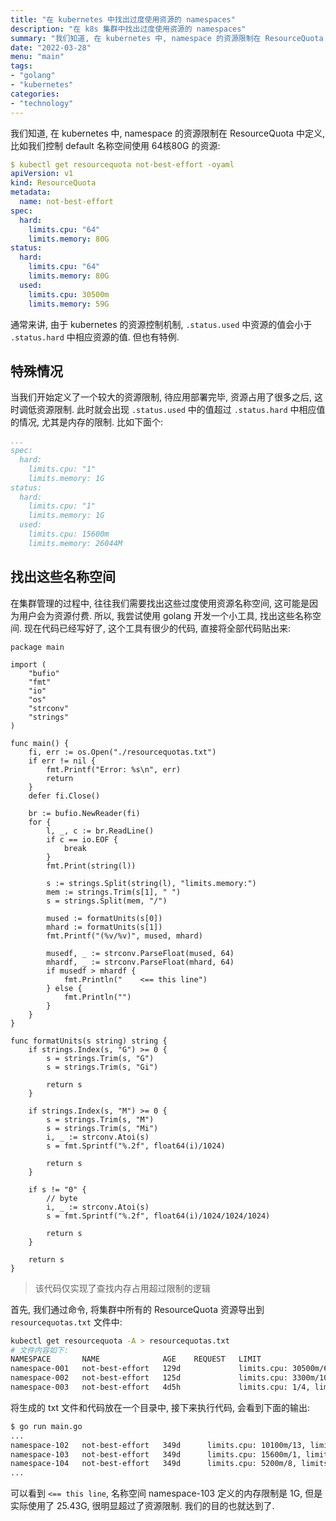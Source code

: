 ```yaml
---
title: "在 kubernetes 中找出过度使用资源的 namespaces"
description: "在 k8s 集群中找出过度使用资源的 namespaces"
summary: "我们知道, 在 kubernetes 中, namespace 的资源限制在 ResourceQuota 中定义, 比如我们控制 default 名称空间使用 1核1G 的资源. 通常来讲, 由于 kubernetes 的资源控制机制, `.status.used` 中资源的值会小于 `.status.hard` 中相应资源的值. 但是也有特例. 当我们开始定义了一个较大的资源限制, 待应用部署完毕, 资源占用了很多之后, 这时调低资源限制. 此时就会出现 `.status.used` 中的值超过 `.status.hard` 中相应值的情况, 尤其是内存的限制."
date: "2022-03-28"
menu: "main"
tags:
- "golang"
- "kubernetes"
categories:
- "technology"
---
```


我们知道, 在 kubernetes 中, namespace 的资源限制在 ResourceQuota 中定义, 比如我们控制 default 名称空间使用 64核80G 的资源:

```yaml
$ kubectl get resourcequota not-best-effort -oyaml
apiVersion: v1
kind: ResourceQuota
metadata:
  name: not-best-effort
spec:
  hard:
    limits.cpu: "64"
    limits.memory: 80G
status:
  hard:
    limits.cpu: "64"
    limits.memory: 80G
  used:
    limits.cpu: 30500m
    limits.memory: 59G
```

通常来讲, 由于 kubernetes 的资源控制机制, `.status.used` 中资源的值会小于 `.status.hard` 中相应资源的值. 但也有特例.

## 特殊情况

当我们开始定义了一个较大的资源限制, 待应用部署完毕, 资源占用了很多之后, 这时调低资源限制. 此时就会出现 `.status.used` 中的值超过 `.status.hard` 中相应值的情况, 尤其是内存的限制. 比如下面个:

```yaml
...
spec:
  hard:
    limits.cpu: "1"
    limits.memory: 1G
status:
  hard:
    limits.cpu: "1"
    limits.memory: 1G
  used:
    limits.cpu: 15600m
    limits.memory: 26044M
```

## 找出这些名称空间

在集群管理的过程中, 往往我们需要找出这些过度使用资源名称空间, 这可能是因为用户会为资源付费. 所以, 我尝试使用 golang 开发一个小工具, 找出这些名称空间. 现在代码已经写好了, 这个工具有很少的代码, 直接将全部代码贴出来:

```golang
package main

import (
    "bufio"
    "fmt"
    "io"
    "os"
    "strconv"
    "strings"
)

func main() {
    fi, err := os.Open("./resourcequotas.txt")
    if err != nil {
        fmt.Printf("Error: %s\n", err)
        return
    }
    defer fi.Close()

    br := bufio.NewReader(fi)
    for {
        l, _, c := br.ReadLine()
        if c == io.EOF {
            break
        }
        fmt.Print(string(l))

        s := strings.Split(string(l), "limits.memory:")
        mem := strings.Trim(s[1], " ")
        s = strings.Split(mem, "/")

        mused := formatUnits(s[0])
        mhard := formatUnits(s[1])
        fmt.Printf("(%v/%v)", mused, mhard)

        musedf, _ := strconv.ParseFloat(mused, 64)
        mhardf, _ := strconv.ParseFloat(mhard, 64)
        if musedf > mhardf {
            fmt.Println("    <== this line")
        } else {
            fmt.Println("")
        }
    }
}

func formatUnits(s string) string {
    if strings.Index(s, "G") >= 0 {
        s = strings.Trim(s, "G")
        s = strings.Trim(s, "Gi")

        return s
    }

    if strings.Index(s, "M") >= 0 {
        s = strings.Trim(s, "M")
        s = strings.Trim(s, "Mi")
        i, _ := strconv.Atoi(s)
        s = fmt.Sprintf("%.2f", float64(i)/1024)

        return s
    }

    if s != "0" {
        // byte
        i, _ := strconv.Atoi(s)
        s = fmt.Sprintf("%.2f", float64(i)/1024/1024/1024)

        return s
    }

    return s
}
```

> 该代码仅实现了查找内存占用超过限制的逻辑

首先, 我们通过命令, 将集群中所有的 ResourceQuota 资源导出到 `resourcequotas.txt` 文件中:

```sh
kubectl get resourcequota -A > resourcequotas.txt
# 文件内容如下:
NAMESPACE       NAME              AGE    REQUEST   LIMIT
namespace-001   not-best-effort   129d             limits.cpu: 30500m/64, limits.memory: 59G/80G
namespace-002   not-best-effort   125d             limits.cpu: 3300m/10, limits.memory: 3564M/10G
namespace-003   not-best-effort   4d5h             limits.cpu: 1/4, limits.memory: 1G/8G

```

将生成的 txt 文件和代码放在一个目录中, 接下来执行代码, 会看到下面的输出:

```sh
$ go run main.go
...
namespace-102   not-best-effort   349d      limits.cpu: 10100m/13, limits.memory: 20218M/26G(19.74/26)
namespace-103   not-best-effort   349d      limits.cpu: 15600m/1, limits.memory: 26044M/1G(25.43/1)    <== this line
namespace-104   not-best-effort   349d      limits.cpu: 5200m/8, limits.memory: 5460M/16G(5.33/16)
...
```

可以看到 `<== this line`, 名称空间 namespace-103 定义的内存限制是 1G, 但是实际使用了 25.43G, 很明显超过了资源限制. 我们的目的也就达到了.